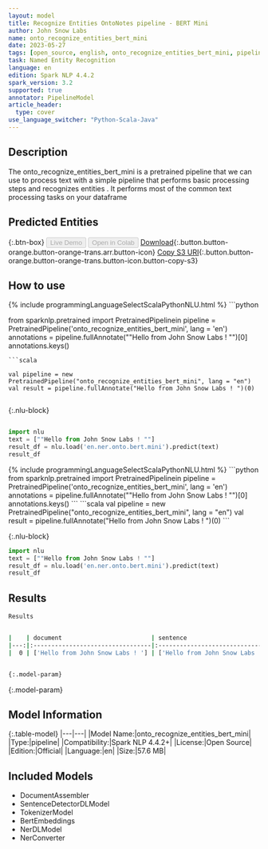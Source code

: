 ```yaml
---
layout: model
title: Recognize Entities OntoNotes pipeline - BERT Mini
author: John Snow Labs
name: onto_recognize_entities_bert_mini
date: 2023-05-27
tags: [open_source, english, onto_recognize_entities_bert_mini, pipeline, en]
task: Named Entity Recognition
language: en
edition: Spark NLP 4.4.2
spark_version: 3.2
supported: true
annotator: PipelineModel
article_header:
  type: cover
use_language_switcher: "Python-Scala-Java"
---
```


## Description

The onto_recognize_entities_bert_mini is a pretrained pipeline that we can use to process text with a simple pipeline that performs basic processing steps 
and recognizes entities .
It performs most of the common text processing tasks on your dataframe

## Predicted Entities



{:.btn-box}
<button class="button button-orange" disabled>Live Demo</button>
<button class="button button-orange" disabled>Open in Colab</button>
[Download](https://s3.amazonaws.com/auxdata.johnsnowlabs.com/public/models/onto_recognize_entities_bert_mini_en_4.4.2_3.2_1685202560469.zip){:.button.button-orange.button-orange-trans.arr.button-icon}
[Copy S3 URI](s3://auxdata.johnsnowlabs.com/public/models/onto_recognize_entities_bert_mini_en_4.4.2_3.2_1685202560469.zip){:.button.button-orange.button-orange-trans.button-icon.button-copy-s3}

## How to use

<div class="tabs-box" markdown="1">
{% include programmingLanguageSelectScalaPythonNLU.html %}
```python

from sparknlp.pretrained import PretrainedPipelinein
pipeline = PretrainedPipeline('onto_recognize_entities_bert_mini', lang = 'en')
annotations =  pipeline.fullAnnotate(""Hello from John Snow Labs ! "")[0]
annotations.keys()

```
```scala

val pipeline = new PretrainedPipeline("onto_recognize_entities_bert_mini", lang = "en")
val result = pipeline.fullAnnotate("Hello from John Snow Labs ! ")(0)


```

{:.nlu-block}
```python

import nlu
text = [""Hello from John Snow Labs ! ""]
result_df = nlu.load('en.ner.onto.bert.mini').predict(text)
result_df

```
</div>

<div class="tabs-box" markdown="1">
{% include programmingLanguageSelectScalaPythonNLU.html %}
```python
from sparknlp.pretrained import PretrainedPipelinein
pipeline = PretrainedPipeline('onto_recognize_entities_bert_mini', lang = 'en')
annotations =  pipeline.fullAnnotate(""Hello from John Snow Labs ! "")[0]
annotations.keys()
```
```scala
val pipeline = new PretrainedPipeline("onto_recognize_entities_bert_mini", lang = "en")
val result = pipeline.fullAnnotate("Hello from John Snow Labs ! ")(0)
```

{:.nlu-block}
```python
import nlu
text = [""Hello from John Snow Labs ! ""]
result_df = nlu.load('en.ner.onto.bert.mini').predict(text)
result_df
```
</div>

## Results

```bash
Results


|    | document                         | sentence                        | token                                          | embeddings                   | ner                                        | entities           |
|---:|:---------------------------------|:--------------------------------|:-----------------------------------------------|:-----------------------------|:-------------------------------------------|:-------------------|
|  0 | ['Hello from John Snow Labs ! '] | ['Hello from John Snow Labs !'] | ['Hello', 'from', 'John', 'Snow', 'Labs', '!'] | [[-0.147406503558158,.,...]] | ['O', 'O', 'B-ORG', 'I-ORG', 'I-ORG', 'O'] | ['John Snow Labs'] |


{:.model-param}
```

{:.model-param}
## Model Information

{:.table-model}
|---|---|
|Model Name:|onto_recognize_entities_bert_mini|
|Type:|pipeline|
|Compatibility:|Spark NLP 4.4.2+|
|License:|Open Source|
|Edition:|Official|
|Language:|en|
|Size:|57.6 MB|

## Included Models

- DocumentAssembler
- SentenceDetectorDLModel
- TokenizerModel
- BertEmbeddings
- NerDLModel
- NerConverter